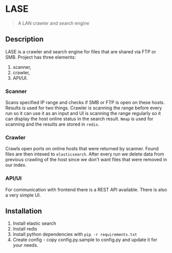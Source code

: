 # LASE

> A LAN crawler and search engine

## Description

LASE is a crawler and search engine for files that are shared via FTP
or SMB.
Project has three elements:

1. scanner,
2. crawler,
3. API/UI.

### Scanner
Scans specified IP range and checks if SMB or FTP is open on these hosts. Results is used for two things. Crawler is scanning the range before every run so it can use it as an input and UI is scanning the range regularly so it can display the host online status in the search result.
`Nmap` is used for scanning and the results are stored in `redis`.

### Crawler
Crawls open ports on online hosts that were returned by scanner. Found files are then intexed to `elasticsearch`. After every run we delete data from previous crawling of the host since we don't want files that were removed in our index.

### API/UI
For communication with frontend there is a REST API available.
There is also a very simple UI.

## Installation

1. Install elastic search
2. Install redis
3. Install python dependencies with `pip -r requirements.txt`
4. Create config - copy config.py.sample to config.py and update it for your needs.

